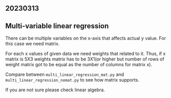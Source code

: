 ## 20230313

## Multi-variable linear regression
There can be multiple variables on the x-axis that affects actual y value.
For this case we need matrix.

For each x values of given data we need weights that related to it.
Thus, if x matrix is 5X3 weights matrix has to be 3X1(or higher but number of rows of weight matrix got to be equal as the number of columns for matrix x). 

Compare between `multi_linear_regression_mat.py` and `multi_linear_regression_nomat.py` to see how matrix supports.

If you are not sure please check linear algebra.

